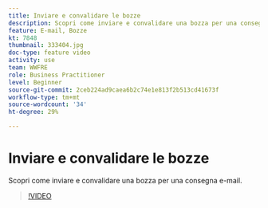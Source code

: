 ```yaml
---
title: Inviare e convalidare le bozze
description: Scopri come inviare e convalidare una bozza per una consegna e-mail.
feature: E-mail, Bozze
kt: 7848
thumbnail: 333404.jpg
doc-type: feature video
activity: use
team: WWFRE
role: Business Practitioner
level: Beginner
source-git-commit: 2ceb224ad9caea6b2c74e1e813f2b513cd41673f
workflow-type: tm+mt
source-wordcount: '34'
ht-degree: 29%

---
```


# Inviare e convalidare le bozze

Scopri come inviare e convalidare una bozza per una consegna e-mail.

>[!VIDEO](https://video.tv.adobe.com/v/333404)

